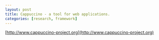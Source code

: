 ```yaml
---
layout: post
title: Cappuccino - a tool for web applications.
categories: [research, framework]
---
```


[http://www.cappuccino-project.org](http://www.cappuccino-project.org)
